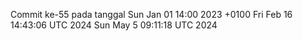 Commit ke-55 pada tanggal Sun Jan 01 14:00 2023 +0100
Fri Feb 16 14:43:06 UTC 2024
Sun May  5 09:11:18 UTC 2024

